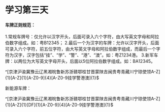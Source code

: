 # 学习第三天

#### 车牌正则规范：

1.常规车牌号：仅允许以汉字开头，后面可录入六个字符，由大写英文字母和阿拉伯数字组成。如：粤B12345；
2.最后一个为汉字的车牌：允许以汉字开头，后面可录入六个字符，前五位字符，由大写英文字母和阿拉伯数字组成，而最后一个字符为汉字，汉字包括“挂”、“学”、“警”、“港”、“澳”。如：粤Z1234港。
3.新军车牌：以两位为大写英文字母开头，后面以5位阿拉伯数字组成。如：BA12345。

^[京津沪渝冀豫云辽黑湘皖鲁新苏浙赣鄂桂甘晋蒙陕吉闽贵粤青藏川宁琼使领A-Z]{1}[A-Z]{1}[A-Z0-9]{4}[A-Z0-9挂学警港澳]{1}$

新能源车牌：

^[京津沪渝冀豫云辽黑湘皖鲁新苏浙赣鄂桂甘晋蒙陕吉闽贵粤青藏川宁琼使领A-Z]{1}[A-Z]{1}[DF]{1}[A-Z0-9]{4}[A-Z0-9挂学警港澳]{1}$

​	